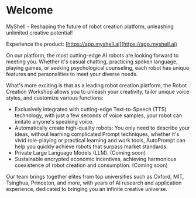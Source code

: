 # Welcome

MyShell - Reshaping the future of robot creation platform, unleashing unlimited creative potential!

Experience the product: [https://app.myshell.ai](https://app.myshell.ai)

On our platform, the most cutting-edge AI robots are looking forward to meeting you. Whether it's casual chatting, practicing spoken language, playing games, or seeking psychological counseling, each robot has unique features and personalities to meet your diverse needs.

What's more exciting is that as a leading robot creation platform, the Robot Creation Workshop allows you to unleash your creativity, tailor unique voice styles, and customize various functions:

* Exclusively integrated with cutting-edge Text-to-Speech (TTS) technology, with just a few seconds of voice samples, your robot can imitate anyone's speaking voice.
* Automatically create high-quality robots: You only need to describe your ideas, without learning complicated Prompt techniques, whether it's vivid role-playing or practical learning and work tools, AutoPrompt can help you quickly achieve robots that surpass market standards.
* Private Large Language Models (LLM). (Coming soon)
* Sustainable encrypted economic incentives, achieving harmonious coexistence of robot creation and consumption. (Coming soon)

Our team brings together elites from top universities such as Oxford, MIT, Tsinghua, Princeton, and more, with years of AI research and application experience, dedicated to bringing you an infinite creative universe.